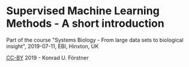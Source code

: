 # Supervised Machine Learning Methods - A short introduction

Part of the course "Systems Biology - From large data sets to
biological insight", 2019-07-11, EBI, Hinxton, UK

[CC-BY](https://creativecommons.org/licenses/by/4.0/) 2019 - Konrad U. Förstner
